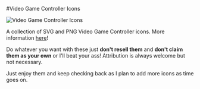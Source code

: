 #Video Game Controller Icons

![Video Game Controller Icons](https://github.com/raptorkraine/controller-icons/blob/master/preview.png "Video Game Controller Icons")

A collection of SVG and PNG Video Game Controller icons. More information [here](https://kieranmcclung.wordpress.com/2016/01/27/video-game-controller-icons/)!

Do whatever you want with these just **don't resell them** and **don't claim them as your own** or I'll beat your ass! Attribution is always welcome but not necessary. 

Just enjoy them and keep checking back as I plan to add more icons as time goes on.
